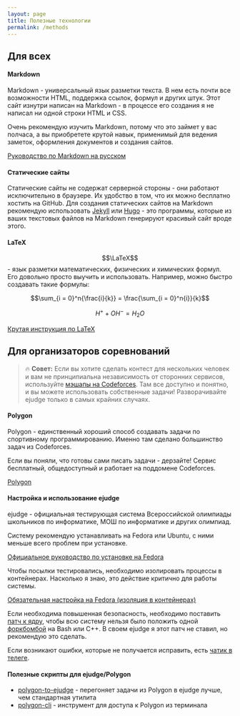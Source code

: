 ```yaml
---
layout: page
title: Полезные технологии
permalink: /methods
---
```


## **Для всех**

#### Markdown

Markdown - универсальный язык разметки текста. В нем есть почти все возможности HTML, поддержка ссылок, формул и других штук. Этот сайт изнутри написан на Markdown - в процессе его создания я не написал ни одной строки HTML и CSS.

Очень рекомендую изучить Markdown, потому что это займет у вас полчаса, а вы приобретете крутой навык, применимый для ведения заметок, оформления документов и создания сайтов.

[Руководство по Markdown на русском](https://paulradzkov.com/2014/markdown_cheatsheet/)

#### Статические сайты

Статические сайты не содержат серверной стороны - они работают исключительно в браузере. Их удобство в том, что их можно бесплатно хостить на GitHub. Для создания статических сайтов на Markdown рекомендую использовать [Jekyll](https://jekyllrb.com) или [Hugo](gohugo.io) - это программы, которые из ваших текстовых файлов на Markdown генерируют красивый сайт вроде этого.

#### LaTeX

$$\LaTeX$$ - язык разметки математических, физических и химических формул. Его довольно просто выучить и использовать. Например, можно быстро создавать такие формулы:

$$\sum_{i = 0}^n{\frac{i}{k}} = \frac{\sum_{i = 0}^n{i}}{k}$$

$$H^+ + OH^- = H_2O$$

[Крутая инструкция по LaTeX](https://www.overleaf.com/learn/latex/Learn_LaTeX_in_30_minutes)

## **Для организаторов соревнований**

> 🔥 **Совет:** Если вы хотите сделать контест для нескольких человек и вам не принципиальна независимость от сторонних сервисов, используйте [мэшапы на Codeforces](https://codeforces.com/mashups). Там все доступно и понятно, и вы можете использовать собственные задачи! Разворачивайте ejudge только в самых крайних случаях.

#### Polygon

Polygon - единственный хороший способ создавать задачи по спортивному программированию. Именно там сделано большинство задач из Codeforces.

Если вы поняли, что готовы сами писать задачи - дерзайте! Сервис бесплатный, общедоступный и работает на поддомене Codeforces.

[Polygon](https://polygon.codeforces.com)

#### Настройка и использование ejudge

ejudge - официальная тестирующая система Всероссийской олимпиады школьников по информатике, МОШ по информатике и других олимпиад.

Систему рекомендую устанавливать на Fedora или Ubuntu, с ними меньше всего проблем при установке.

[Официальное руководство по установке на Fedora](https://ejudge.ru/wiki/index.php/%D0%98%D0%BD%D1%81%D1%82%D0%B0%D0%BB%D0%BB%D1%8F%D1%86%D0%B8%D1%8F_ejudge_3.9.2%2B_%D0%BD%D0%B0_Fedora_34%2B_%D1%81_%D0%BD%D1%83%D0%BB%D1%8F)

Чтобы посылки тестировались, необходимо изолировать процессы в контейнерах. Насколько я знаю, это действие критично для работы системы.

[Обязательная настройка на Fedora (изоляция в контейнерах)](https://ejudge.ru/wiki/index.php/%D0%98%D0%B7%D0%BE%D0%BB%D1%8F%D1%86%D0%B8%D1%8F_%D0%BD%D0%B5%D0%B4%D0%BE%D0%B2%D0%B5%D1%80%D0%B5%D0%BD%D0%BD%D1%8B%D1%85_%D0%BF%D1%80%D0%BE%D1%86%D0%B5%D1%81%D1%81%D0%BE%D0%B2_%D0%B2_%D0%BA%D0%BE%D0%BD%D1%82%D0%B5%D0%B9%D0%BD%D0%B5%D1%80%D0%B0%D1%85)

Если необходима повышенная безопасность, необходимо поставить [патч к ядру](https://ejudge.ru/wiki/index.php/%D0%9F%D0%B0%D1%82%D1%87_%D0%BA_%D1%8F%D0%B4%D1%80%D1%83_Linux), чтобы всю систему нельзя было положить одной [форкбомбой](https://ru.wikipedia.org/wiki/Fork-%D0%B1%D0%BE%D0%BC%D0%B1%D0%B0) на Bash или C++. В своем ejudge я этот патч не ставил, но рекомендую это сделать.

Если возникают ошибки, которые не получается исправить, есть [чатик в телеге](https://t.me/ejudgegeneral).

#### Полезные скрипты для ejudge/Polygon

- [polygon-to-ejudge](https://github.com/grphil/polygon-to-ejudge) - перегоняет задачи из Polygon в ejudge лучше, чем стандартная утилита
- [polygon-cli](https://github.com/kunyavskiy/polygon-cli) - инструмент для доступа к Polygon из терминала

